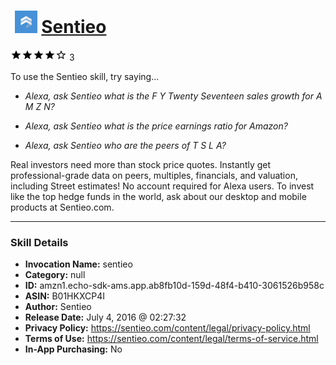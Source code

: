 # &nbsp;<img src="skill_icon" alt="Sentieo icon" width="36"> [Sentieo](http://alexa.amazon.com/#skills/amzn1.echo-sdk-ams.app.ab8fb10d-159d-48f4-b410-3061526b958c)
![4 stars](../../images/ic_star_black_18dp_1x.png)![4 stars](../../images/ic_star_black_18dp_1x.png)![4 stars](../../images/ic_star_black_18dp_1x.png)![4 stars](../../images/ic_star_black_18dp_1x.png)![4 stars](../../images/ic_star_border_black_18dp_1x.png) 3

To use the Sentieo skill, try saying...

* *Alexa, ask Sentieo what is the F Y Twenty Seventeen sales growth for A M Z N?*

* *Alexa, ask Sentieo what is the price earnings ratio for Amazon?*

* *Alexa, ask Sentieo who are the peers of T S L A?*

Real investors need more than stock price quotes. Instantly get professional-grade data on peers, multiples, financials, and valuation, including Street estimates! No account required for Alexa users. To invest like the top hedge funds in the world, ask about our desktop and mobile products at Sentieo.com.

***

### Skill Details

* **Invocation Name:** sentieo
* **Category:** null
* **ID:** amzn1.echo-sdk-ams.app.ab8fb10d-159d-48f4-b410-3061526b958c
* **ASIN:** B01HKXCP4I
* **Author:** Sentieo
* **Release Date:** July 4, 2016 @ 02:27:32
* **Privacy Policy:** https://sentieo.com/content/legal/privacy-policy.html
* **Terms of Use:** https://sentieo.com/content/legal/terms-of-service.html
* **In-App Purchasing:** No
